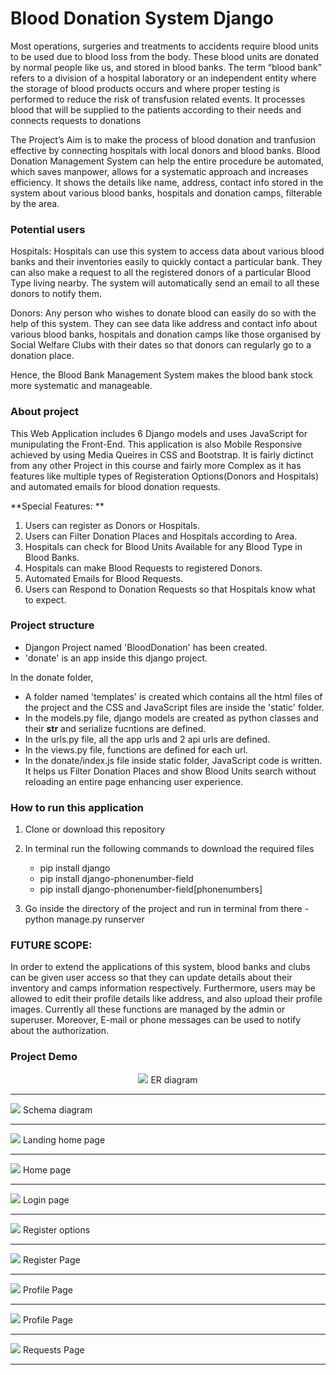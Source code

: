 # Blood Donation System Django

Most operations, surgeries and treatments to accidents require blood units to be used due to blood 
loss from the body. These blood units are donated by normal people like us, and stored in blood 
banks. The term “blood bank” refers to a division of a hospital laboratory or an independent 
entity where the storage of blood products occurs and where proper testing is performed to 
reduce the risk of transfusion related events. It processes blood that will be supplied to the 
patients according to their needs and connects requests to donations

The Project’s Aim is to make the process of blood donation and tranfusion effective by connecting hospitals with local donors and blood banks. Blood Donation Management System can help the entire procedure be automated, which saves manpower, allows for a systematic approach and increases efficiency. It shows the details like name, address, contact info stored in the system about various blood banks, hospitals and donation camps, filterable by the area. 

### Potential users

Hospitals: Hospitals can use this system to access data about various blood banks and their inventories easily to quickly contact a particular bank. They can also make a request to all the registered donors of a particular Blood Type living nearby. The system will automatically send an email to all these donors to notify them.  

Donors: Any person who wishes to donate blood can easily do so with the help of this system. They can see data like address and contact info about various blood banks, hospitals and donation camps like those organised by Social Welfare Clubs with their dates so that donors can regularly go to a donation place.

Hence, the Blood Bank Management System makes the blood bank stock more systematic and manageable.

### About project

This Web Application includes 6 Django models and uses JavaScript for munipulating the Front-End. This application is also Mobile Responsive achieved by using Media Queires in CSS and Bootstrap. It is fairly dictinct from any other Project in this course and fairly more Complex as it has features like multiple types of Registeration Options(Donors and Hospitals) and automated emails for blood donation requests.

**Special Features: **
1. Users can register as Donors or Hospitals.
2. Users can Filter Donation Places and Hospitals according to Area.
3. Hospitals can check for Blood Units Available for any Blood Type in Blood Banks.
4. Hospitals can make Blood Requests to registered Donors.
5. Automated Emails for Blood Requests.
6. Users can Respond to Donation Requests so that Hospitals know what to expect.

### Project structure
- Djangon Project named 'BloodDonation' has been created.
- 'donate' is an app inside this django project.

In the donate folder,
- A folder named 'templates' is created which contains all the html files of the project and the CSS and JavaScript files are inside the 'static' folder.
- In the models.py file, django models are created as python classes and their __str__ and serialize fucntions are defined.
- In the urls.py file, all the app urls and 2 api urls are defined.
- In the views.py file, functions are defined for each url.
- In the donate/index.js file inside static folder, JavaScript code is written. It helps us Filter Donation Places and show Blood Units search without reloading an entire page enhancing user experience.


### How to run this application
1. Clone or download this repository

2. In terminal run the following commands to download the required files
    - pip install django
    - pip install django-phonenumber-field
    - pip install django-phonenumber-field[phonenumbers]

3. Go inside the directory of the project and run in terminal from there - python manage.py runserver

### FUTURE SCOPE: 
In order to extend the applications of this system, blood banks and clubs can be given user access so that they can update details about their inventory and camps information respectively. Furthermore, users may be allowed to edit their profile details like address, and also upload their profile images. Currently all these functions are managed by the admin or superuser. Moreover, E-mail or phone messages can be used to notify about the authorization.

### Project Demo
<p align="center" >
<img  src="Images/ERD.png">  
 ER diagram 
 <hr>
 
<img  src="Images/schema diagram.png">
Schema diagram
  <hr>
  
<img  src="Images/home1.png">
Landing home page 
 <hr>

<img  src="Images/home2.png"> 
Home page
<hr>

<img  src="Images/login.png"> 
Login page
<hr>

<img  src="Images/register.png">
Register options
<hr>
 
<img  src="Images/reg2.png">
Register Page 
 <hr>

<img  src="Images/profile.png">
Profile Page
 <hr>

<img  src="Images/profile3.png"> 
Profile Page
 <hr>

<img  src="Images/requests.png">
Requests Page
<hr>
</p>
